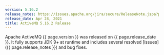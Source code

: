 ```yaml
---
version: 5.16.2
release_notes: https://issues.apache.org/jira/secure/ReleaseNote.jspa?projectId=12311210&version=12349550
release_date: Apr 28, 2021
title: ActiveMQ 5.16.2 Release
---
```

Apache ActiveMQ {{ page.version }} was released on {{ page.release_date }}. It fully supports JDK 9+ at runtime and includes several resolved [issues]({{ page.release_notes }}) and bug fixes.
